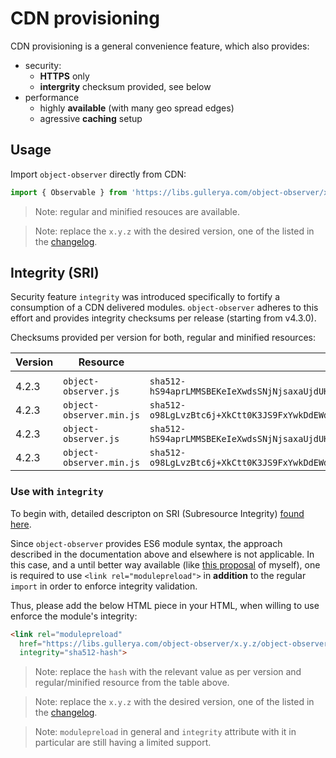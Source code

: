# CDN provisioning

CDN provisioning is a general convenience feature, which also provides:
- security:
  - __HTTPS__ only
  - __intergrity__ checksum provided, see below
- performance
  - highly __available__ (with many geo spread edges)
  - agressive __caching__ setup

## Usage

Import `object-observer` directly from CDN:
```js
import { Observable } from 'https://libs.gullerya.com/object-observer/x.y.z/object-observer.min.js';
```

> Note: regular and minified resouces are available.

> Note: replace the `x.y.z` with the desired version, one of the listed in the [changelog](changelog.md).

## Integrity (SRI)

Security feature `integrity` was introduced specifically to fortify a consumption of a CDN delivered modules.
`object-observer` adheres to this effort and provides integrity checksums per release (starting from v4.3.0).

Checksums provided per version for both, regular and minified resources:

| Version | Resource | Integrity checksum |
|---------|----------|--------------------|
|<!--INSERT-MARKER-->
| 4.2.3 | `object-observer.js` | `sha512-hS94aprLMMSBEKeIeXwdsSNjNjsaxaUjdUH029d5fga93buCNxXMcgusb5ELGUhbzi2qkjfQT8s/6m2PnwvCsQ==` |
| 4.2.3 | `object-observer.min.js` | `sha512-o98LgLvzBtc6j+XkCtt0K3JS9FxYwkDdEWduD1yX8gqRtte1Eg5E8iTfoKzLC+fcB2fYrmzrQM3G2mLm8Z1nOQ==` |
| 4.2.3 | `object-observer.js` | `sha512-hS94aprLMMSBEKeIeXwdsSNjNjsaxaUjdUH029d5fga93buCNxXMcgusb5ELGUhbzi2qkjfQT8s/6m2PnwvCsQ==` |
| 4.2.3 | `object-observer.min.js` | `sha512-o98LgLvzBtc6j+XkCtt0K3JS9FxYwkDdEWduD1yX8gqRtte1Eg5E8iTfoKzLC+fcB2fYrmzrQM3G2mLm8Z1nOQ==` |

### Use with `integrity`

To begin with, detailed descripton on SRI (Subresource Integrity) [found here](https://developer.mozilla.org/en-US/docs/Web/Security/Subresource_Integrity).

Since `object-observer` provides ES6 module syntax, the approach described in the documentation above and elsewhere is not applicable.
In this case, and a until better way available (like [this proposal](https://github.com/tc39/proposal-import-assertions/issues/113) of myself), one is required to use `<link rel="modulepreload">` in __addition__ to the regular `import` in order to enforce integrity validation.

Thus, please add the below HTML piece in your HTML, when willing to use enforce the module's integrity:
```html
<link rel="modulepreload" 
  href="https://libs.gullerya.com/object-observer/x.y.z/object-observer.min.js"
  integrity="sha512-hash">
```

> Note: replace the `hash` with the relevant value as per version and regular/minified resource from the table above.

> Note: replace the `x.y.z` with the desired version, one of the listed in the [changelog](changelog.md).

> Note: `modulepreload` in general and `integrity` attribute with it in particular are still having a limited support.
